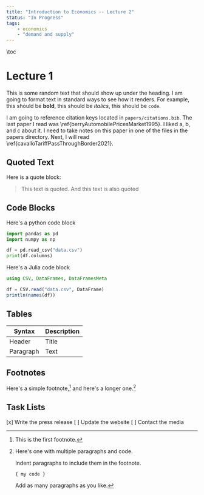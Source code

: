 ```yaml
---
title: "Introduction to Economics -- Lecture 2"
status: "In Progress"
tags:
    - economics
    - "demand and supply"
---
```


\toc

# Lecture 1

This is some random text that should show up under the heading. I am going to format text in standard ways to see how it renders. For example, this should be **bold**, this should be *italics*, this should be `code`. 

I am going to reference citation keys located in `papers/citations.bib`. The last paper I read was \ref{berryAutomobilePricesMarket1995}. I liked a, b, and c about it. I need to take notes on this paper in one of the files in the papers directory. Next, I will read \ref{cavalloTariffPassThroughBorder2021}.

## Quoted Text

Here is a quote block:

> This text is quoted.
> And this text is also quoted

## Code Blocks

Here's a python code block

```python
import pandas as pd
import numpy as np

df = pd.read_csv("data.csv")
print(df.columns)
```

Here's a Julia code block

```julia
using CSV, DataFrames, DataFramesMeta

df = CSV.read("data.csv", DataFrame)
println(names(df))
```

## Tables

| Syntax    | Description |
| --------- | ----------- |
| Header    | Title       |
| Paragraph | Text        |

## Footnotes

Here's a simple footnote,[^1] and here's a longer one.[^bignote]

[^1]: This is the first footnote.

[^bignote]: Here's one with multiple paragraphs and code.

    Indent paragraphs to include them in the footnote.

    `{ my code }`

    Add as many paragraphs as you like.

## Task Lists

[x] Write the press release
[ ] Update the website
[ ] Contact the media
